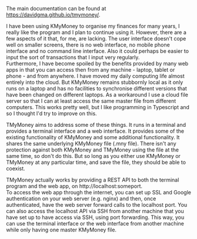 The main documentation can be found at  https://davidgma.github.io/tmymoney/. 

I have been using KMyMoney to organise my finances for many years, I really like the program and I plan to continue using it. However, there are a few aspects of it that, for me, are lacking. The user interface doesn't cope well on smaller screens, there is no web interface, no mobile phone interface and no command line interface. Also it could perhaps be easier to input the sort of transactions that I input very regularly.  
Furthermore, I have become spoiled by the benefits provided by many web apps in that you can access then from any machine - laptop, tablet or phone - and from anywhere. I have moved my daily computing life almost entirely into the cloud. But KMyMoney remains stubbornly local as it only runs on a laptop and has no facilities to synchronise different versions that have been changed on different laptops. As a workaround I use a cloud file server so that I can at least access the same master file from different computers. This works pretty well, but I like programming in Typescript and so I thought I'd try to improve on this.  

TMyMoney aims to address some of these things. It runs in a terminal and provides a terminal interface and a web interface. It provides some of the existing functionality of KMyMoney and some additional functionality. It shares the same underlying KMyMoney file (.mny file). There isn't any protection against both KMyMoney and TMyMoney using the file at the same time, so don't do this. But so long as you either use KMyMoney or TMyMoney at any particular time, and save the file, they should be able to coexist.

TMyMoney actually works by providing a REST API to both the terminal program and the web app, on http://localhost:someport.  
To access the web app through the internet, you can set up SSL and Google authentication on your web server (e.g. nginx) and then, once authenticated, have the web server forward calls to the localhost port.  You can also access the localhost API via SSH from another machine that you have set up to have access via SSH, using port forwarding. This way, you can use the terminal interface or the web interface from another machine while only having one master KMyMoney file. 
